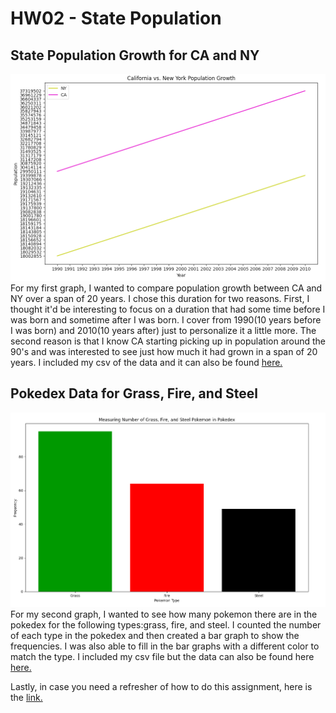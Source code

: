 # HW02 - State Population
## State Population Growth for CA and NY
![State Growth](state_population.png)
For my first graph, I wanted to compare population growth between CA and NY over a span of 20 years. I chose this duration for two reasons. First, I thought it'd be interesting to focus on a duration that had some time before I was born and sometime after I was born. I cover from 1990(10 years before I was born) and 2010(10 years after) just to personalize it a little more. The second reason is that I know CA starting picking up in population around the 90's and was interested to see just how much it had grown in a span of 20 years. I included my csv of the data and it can also be found [here.](https://github.com/JoshData/historical-state-population-csv/blob/primary/historical_state_population_by_year.csv)

## Pokedex Data for Grass, Fire, and Steel
![Pokemon Numbers](pokemon.png)
For my second graph, I wanted to see how many pokemon there are in the pokedex for the following types:grass, fire, and steel. I counted the number of each type in the pokedex and then created a bar graph to show the frequencies. I was also able to fill in the bar graphs with a different color to match the type. I included my csv file but the data can also be found here [here.](https://gist.github.com/armgilles/194bcff35001e7eb53a2a8b441e8b2c6#file-pokemon-csv)

Lastly, in case you need a refresher of how to do this assignment, here is the [link.](https://github.com/mikeizbicki/cmc-csci040/tree/2021fall/hw_02)
